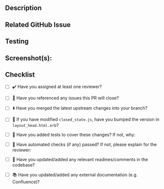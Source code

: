 ## Description
<!--- Describe your changes.  Why is this required?  What problem does it solve?  What functionality does it extend? -->

## Related GitHub Issue
<!--- Please link to GitHub Issue here: -->

## Testing
<!--- Please describe, in detail, how you tested your changes. -->

## Screenshot(s):
<!--- Optional screenshots of changes if relevant and helpful to reviewers -->

## Checklist

- [ ] ✔️ Have you assigned at least one reviewer?
- [ ] 🔗 Have you referenced any issues this PR will close?
- [ ] ⬇️ Have you merged the latest upstream changes into your branch?
- [ ] 🔢 If you have modified `closed_state.js`, have you bumped the version in `layout_head.html.erb`?
- [ ] 🧪 Have you added tests to cover these changes?  If not, why:

- [ ] 🤖 Have automated checks (if any) passed?  If not, please explain for the reviewer:

- [ ] 📘 Have you updated/added any relevant readmes/comments in the codebase?
- [ ] 📚 Have you updated/added any external documentation (e.g. Confluence)?
